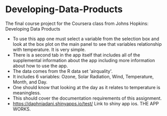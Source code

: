# Developing-Data-Products
The final course project for the Coursera class from Johns Hopkins: Developing Data Products

- To use this app one must select a variable from the selection box and look at the box plot on the main panel to see that variables relationship with temperature. It is very simple. 
- There is a second tab in the app itself that includes all of the supplemental information about the app including more information about how to use the app. 
- The data comes from the R data set 'airquality'.
- It includes 6 variables: Ozone, Solar Radiation, Wind, Temperature, Month, and Day.
- One should know that looking at the day as it relates to temperature is meaningless. 
- This should cover the documentation requirements of this assignment.
- https://daphniadani.shinyapps.io/test/ Link to shiny app ios. THE APP WORKS.
